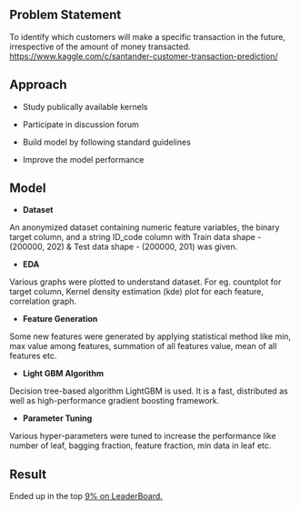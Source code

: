  ## Problem Statement
    

To  identify which customers will make a specific transaction in the future, irrespective of the amount of money transacted.
https://www.kaggle.com/c/santander-customer-transaction-prediction/
  

## Approach
    

-   Study publically available kernels
    
-   Participate in discussion forum
    
-   Build model by following standard guidelines
    
-   Improve the model performance
    

  

 ## Model
    

-   **Dataset**
    

An anonymized dataset containing numeric feature variables, the binary target column, and a string ID_code column with Train data shape - (200000, 202) & Test data shape - (200000, 201) was given.

  

-   **EDA**
    

Various graphs were plotted to understand dataset. For eg. countplot for target column, Kernel density estimation (kde) plot for each feature, correlation graph.

  

-   **Feature Generation**
    

Some new features were generated by applying statistical method like min, max value among features, summation of all features value, mean of all features etc.

  

-   **Light GBM Algorithm**
    

Decision tree-based algorithm LightGBM is used. It is a fast, distributed as well as high-performance gradient boosting framework.

  

-  **Parameter Tuning**
    

Various hyper-parameters were tuned to increase the performance like number of leaf, bagging fraction, feature fraction, min data in leaf etc.

  

 ## Result
    

Ended up in the top [9%  on LeaderBoard.](https://www.kaggle.com/c/santander-customer-transaction-prediction/leaderboard)
